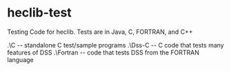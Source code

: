 # heclib-test
Testing Code for heclib.  Tests are in Java, C, FORTRAN, and C++


.\C   		-- standalone C test/sample programs
.\Dss-C         -- C code that tests many features of DSS
.\Fortran       -- code that tests DSS from the FORTRAN language
